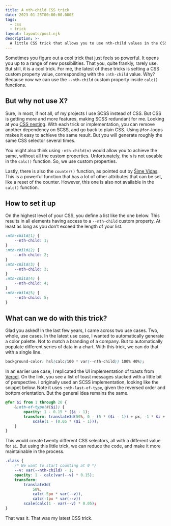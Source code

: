 ```yaml
---
title: A nth-child CSS trick
date: 2023-01-25T00:00:00.000Z
tags:
  - css
  - trick
layout: layouts/post.njk
description: >-
  A little CSS trick that allows you to use nth-child values in the CSS calc() function.
---
```


Sometimes you figure out a cool trick that just feels so powerful. It opens you up to a range of new possibilities. That you, quite frankly, rarely use. But still, it is a cool trick. For me, the latest of these tricks is setting a CSS custom property value, corresponding with the `:nth-child` value. Why? Because now we can use the `--nth-child` custom property inside `calc()` functions.

## But why not use X?

Sure, in most, if not all, of my projects I use SCSS instead of CSS. But CSS is getting more and more features, making SCSS redundant for me. Looking at you [CSS nesting](https://www.w3.org/TR/css-nesting-1/). With each trick or implementation, you can remove another dependency on SCSS, and go back to plain CSS. Using `@for-`loops makes it easy to achieve the same result. But you will generate roughly the same CSS selector several times.

You might also think using `:nth-child(n)` would allow you to achieve the same, without all the custom properties. Unfortunately, the `n` is not useable in the `calc()` function. So, we use custom properties.

Lastly, there is also the `counter()` function, as pointed out by [Šime Vidas](https://elk.zone/mastodon.world/@simevidas@mastodon.social/109752614707368503). This is a powerful function that has a lot of other attributes that can be set, like a reset of the counter. However, this one is also not available in the `calc()` function.

## How to set it up

On the highest level of your CSS, you define a list like the one below. This results in all elements having access to a `--nth-child` custom property. At least as long as you don’t exceed the length of your list.

```css
:nth-child(1) {
	--nth-child: 1;
}
:nth-child(2) {
	--nth-child: 2;
}
:nth-child(3) {
	--nth-child: 3;
}
:nth-child(4) {
	--nth-child: 4;
}
:nth-child(5) {
	--nth-child: 5;
}
```

## What can we do with this trick?

Glad you asked! In the last few years, I came across two use cases. Two, whole, use cases. In the latest use case, I wanted to automatically generate a color palette. Not to match a branding of a company. But to automatically populate different series of data in a chart. With this trick, we can do that with a single line.

```css
background-color: hsl(calc(100 * var(--nth-child)) 100% 40%);
```

In an earlier use case, I replicated the UI implementation of toasts from [Vercel](https://vercel.com/design/toast). On the link, you see a list of toast messages stacked with a little bit of perspective. I originally used an SCSS implementation, looking like the snippet below. Note it uses `:nth-last-of-type`, given the reversed order and bottom orientation. But the general idea remains the same.

```scss
@for $i from 1 through 20 {
	&:nth-of-type(#{$i}) {
		opacity: 1 - 0.15 * ($i - 1);
		transform: translate3d(50%, 0 - (5 * ($i - 1)) + px, -1 * $i + px)
			scale(1 - (0.05 * ($i - 1)));
	}
}
```

This would create twenty different CSS selectors, all with a different value for `$i`. But using this little trick, we can reduce the code, and make it more maintainable in the process.

```css
.class {
	/* We want to start counting at 0 */
	--v: var(--nth-child) - 1;
	opacity: 1 - calc(var(--v) * 0.15);
	transform:
		translate3d(
			50%,
			calc(-5px * var(--v)),
			calc(-1px * var(--v))
		scale(calc(1 - var(--v) * 0.05);
}
```

That was it. That was my latest CSS trick.
